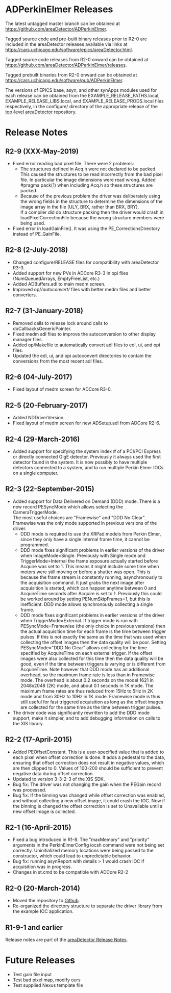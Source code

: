 ADPerkinElmer Releases
======================

The latest untagged master branch can be obtained at
https://github.com/areaDetector/ADPerkinElmer.

Tagged source code and pre-built binary releases prior to R2-0 are included
in the areaDetector releases available via links at
https://cars.uchicago.edu/software/epics/areaDetector.html.

Tagged source code releases from R2-0 onward can be obtained at 
https://github.com/areaDetector/ADPerkinElmer/releases.

Tagged prebuilt binaries from R2-0 onward can be obtained at
https://cars.uchicago.edu/software/pub/ADPerkinElmer.

The versions of EPICS base, asyn, and other synApps modules used for each release can be obtained from 
the EXAMPLE_RELEASE_PATHS.local, EXAMPLE_RELEASE_LIBS.local, and EXAMPLE_RELEASE_PRODS.local
files respectively, in the configure/ directory of the appropriate release of the 
[top-level areaDetector](https://github.com/areaDetector/areaDetector) repository.


Release Notes
=============
R2-9 (XXX-May-2019)
----
* Fixed error reading bad pixel file.  There were 2 problems:
  - The structures defined in Acq.h were not declared to be packed.  This caused the structures to be
    read incorrectly from the bad pixel file. In particular the image dimensions were read wrong.
    Added #pragma pack(1) when including Acq.h so these structures are packed.
  - Because of the previous problem the driver was deliberately using the wrong fields in the structure to determine
    the dimensions of the image array in the file (ULY, BRX, rather than BRX, BRY).  
    If a compiler did do structure packing then the driver would crash in loadPixelCorrectionFile 
    because the wrong structure members were being used.
* Fixed error in loadGainFile().  It was using the PE_CorrectionsDirectory instead of PE_GainFile.


R2-8 (2-July-2018)
----
* Changed configure/RELEASE files for compatibility with areaDetector R3-3.
* Added support for new PVs in ADCore R3-3 in opi files (NumQueuedArrays, EmptyFreeList, etc.)
* Added ADBuffers.adl to main medm screen.
* Improved op/*/autoconvert/* files with better medm files and better converters.


R2-7 (31-January-2018)
----
* Removed calls to release lock around calls to doCallbacksGenericPointer.
* Fixed medm adl files to improve the autoconversion to other display manager files.
* Added op/Makefile to automatically convert adl files to edl, ui, and opi files.
* Updated the edl, ui, and opi autoconvert directories to contain the conversions
  from the most recent adl files.


R2-6 (04-July-2017)
----
* Fixed layout of medm screen for ADCore R3-0.


R2-5 (20-February-2017)
----
* Added NDDriverVersion.
* Fixed layout of medm screen for new ADSetup.adl from ADCore R2-6.


R2-4 (29-March-2016)
----
* Added support for specifying the system index # of a PCI/PCI Express or directly connected GigE detector.
  Previously it always used the first detector found in the system.  It is now possibly to have
  multiple detectors connected to a system, and to run multiple Perkin Elmer IOCs on a single computer.  


R2-3 (22-September-2015)
----
* Added support for Data Delivered on Demand (DDD) mode. 
  There is a new record PESyncMode which allows selecting the CameraTriggerMode.  
  The most useful choices are "Framewise" and "DDD No Clear". 
  Framewise was the only mode supported in previous versions of the driver.
  * DDD mode is required to use the XRPad models from Perkin Elmer, since they only have a single
    internal frame time, it cannot be programmed.
  * DDD mode fixes significant problems in earlier versions of the driver when ImageMode=Single. 
    Previously with Single mode and TriggerMode=Internal the frame exposure actually started before
    Acquire was set to 1. 
    This means it might include some time when motors were still moving or before a shutter was open. 
    This is because the frame stream is constantly running, asynchronously to the acquisition command. 
    It just grabs the next image after acquisition is started, which can happen anytime between 
    0 and AcquireTime seconds after Acquire is set to 1. 
    Previously this could be worked around by setting PENumSkipFrames=1, but this is inefficient. 
    DDD mode allows synchronously collecting a single frame.
  * DDD mode fixes significant problems in earlier versions of the driver when TriggerMode=External.
    If trigger mode is run with PESyncMode=Framewise (the only choice in previous versions) then the
    actual acquisition time for each frame is the time between trigger pulses. 
    If this is not exactly the same as the time that was used when collecting the offset images 
    then the data quality will be poor. 
    Setting PESyncMode="DDD No Clear" allows collecting for the time specified by AcquireTime on each
    external trigger. 
    If the offset images were also collected for this time then the data quality will be
    good, even if the time between triggers is varying or is different from AcquireTime. 
    Note however that DDD mode has an additional overhead, so the maximum frame rate is less than 
    in Framewise mode.
    The overhead is about 0.2 seconds on the model 1621 in 2048x2048 (2K) mode, 
    and about 0.1 seconds in 1K mode.
    The maximum frame rates are thus reduced from 15Hz to 5Hz in 2K mode and from 
    30Hz to 10Hz in 1K mode.
    Framewise mode is thus still useful for fast triggered acquisition as long as the offset images 
    are collected for the same time as the time between trigger pulses.
* The driver code was significantly rewritten to add the DDD mode support, make it simpler, 
  and to add debugging information on calls to the XIS library.

R2-2 (17-April-2015)
----
* Added PEOffsetConstant.  This is a user-specified value that is added to each pixel
  when offset correction is done.  It adds a pedestal to the data, ensuring that offset
  correction does not result in negative values, which are then clipped to 0.  Values
  of 100-200 should be sufficient to prevent negative data during offset correction.
* Updated to version 3-3-2-3 of the XIS SDK.
* Bug fix: The driver was not changing the gain when the PEGain record was processed.
* Bug fix: If the binning was changed while offset correction was enabled, and without
  collecting a new offset image, it could crash the IOC.  Now if the binning is changed
  the offset correction is set to Unavailable until a new offset image is collected.


R2-1 (16-April-2015)
----
* Fixed a bug introduced in R1-8.  The "maxMemory" and "priority" arguments in the PerkinElmerConfig
  iocsh command were not being set correctly. Uninitialized memory locations were being passed to 
  the constructor, which could lead to unpredictable behavior.
* Bug fix: running asynReport with details > 1 would crash IOC if acquisition was in progress.
* Changes in st.cmd to be compatible with ADCore R2-2


R2-0 (20-March-2014)
----
* Moved the repository to [Github](https://github.com/areaDetector/ADmarCCD).
* Re-organized the directory structure to separate the driver library from the example IOC application.


R1-9-1 and earlier
------------------
Release notes are part of the
[areaDetector Release Notes](https://cars.uchicago.edu/software/epics/areaDetectorReleaseNotes.html).

Future Releases
===============
* Test gain file input
* Test bad pixel map, modify ours
* Test supplied Nexus template file

